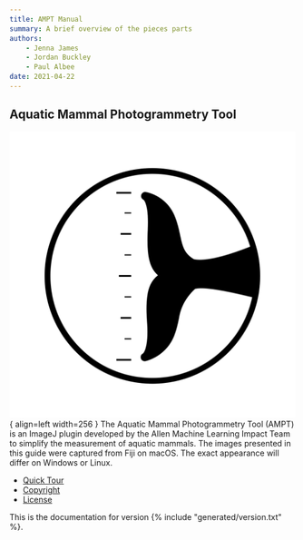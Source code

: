 ```yaml
---
title: AMPT Manual
summary: A brief overview of the pieces parts
authors:
    - Jenna James
    - Jordan Buckley
    - Paul Albee
date: 2021-04-22
---
```

## Aquatic Mammal Photogrammetry Tool

![Placeholder](assets/logo.svg){ align=left width=256 }
The Aquatic Mammal Photogrammetry Tool (AMPT) is an ImageJ plugin developed by the Allen Machine Learning Impact Team to simplify the measurement of aquatic mammals. The images presented in this guide were captured from Fiji on macOS. The exact appearance will differ on Windows or Linux.

* [Quick Tour](quick_tour.md)
* [Copyright](copyright.md)
* [License](license.md)

This is the documentation for version {% include "generated/version.txt" %}.